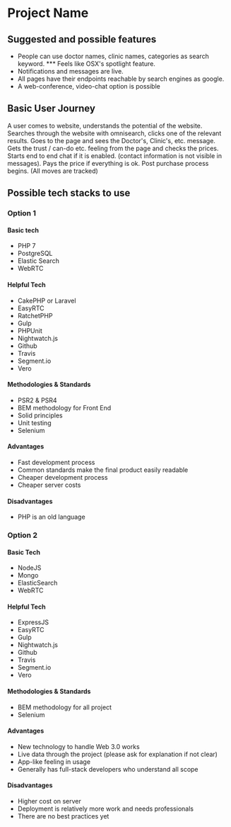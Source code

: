 # Project Name

## Suggested and possible features

* People can use doctor names, clinic names, categories as search keyword.
*** Feels like OSX's spotlight feature. 
* Notifications and messages are live.
* All pages have their endpoints reachable by search engines as google.
* A web-conference, video-chat option is possible

## Basic User Journey
 A user comes to website, understands the potential of the website. 
Searches through the website with omnisearch, clicks one of the relevant results.
Goes to the page and sees the Doctor's, Clinic's, etc. message. Gets the trust / can-do
etc. feeling from the page and checks the prices. Starts end to end chat if it is 
enabled. (contact information is not visible in messages). Pays the price if everything 
is ok. Post purchase process begins. (All moves are tracked)


## Possible tech stacks to use

### Option 1 

#### Basic tech
* PHP 7
* PostgreSQL
* Elastic Search
* WebRTC

#### Helpful Tech
* CakePHP or Laravel
* EasyRTC
* RatchetPHP
* Gulp
* PHPUnit
* Nightwatch.js
* Github
* Travis
* Segment.io
* Vero

#### Methodologies & Standards
* PSR2 & PSR4
* BEM methodology for Front End 
* Solid principles
* Unit testing
* Selenium 

#### Advantages
* Fast development process
* Common standards make the final product easily readable
* Cheaper development process
* Cheaper server costs

#### Disadvantages
* PHP is an old language


### Option 2

#### Basic Tech
* NodeJS
* Mongo
* ElasticSearch
* WebRTC


#### Helpful Tech
* ExpressJS
* EasyRTC
* Gulp
* Nightwatch.js
* Github
* Travis
* Segment.io
* Vero 

#### Methodologies & Standards
* BEM methodology for all project
* Selenium

#### Advantages
* New technology to handle Web 3.0 works
* Live data through the project (please ask for explanation if not clear)
* App-like feeling in usage
* Generally has full-stack developers who understand all scope
  
#### Disadvantages
* Higher cost on server
* Deployment is relatively more work and needs professionals
* There are no best practices yet
